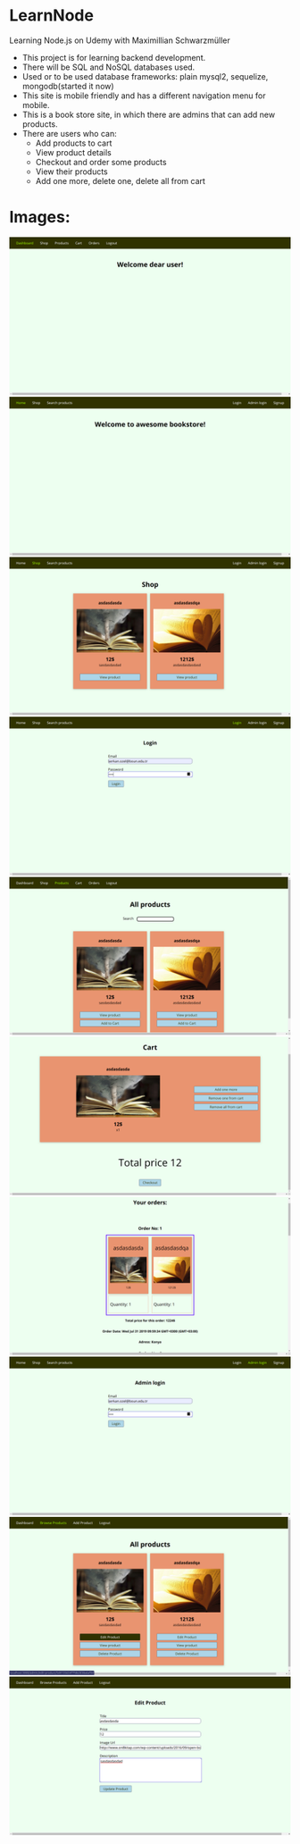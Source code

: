 # LearnNode
Learning Node.js on Udemy with Maximillian Schwarzmüller

* This project is for learning backend development.
* There will be SQL and NoSQL databases used.
* Used or to be used database frameworks: plain mysql2, sequelize, mongodb(started it now)
* This site is mobile friendly and has a different navigation menu for mobile.
* This is a book store site, in which there are admins that can add new products.
* There are users who can:
    * Add products to cart
    * View product details
    * Checkout and order some products
    * View their products
    * Add one more, delete one, delete all from cart

    
# Images:
![1](repoImages/1.png)
![2](repoImages/2.png)
![3](repoImages/3.png)
![4](repoImages/4.png)
![5](repoImages/5.png)
![6](repoImages/6.png)
![7](repoImages/7.png)
![8](repoImages/8.png)
![9](repoImages/9.png)
![10](repoImages/10.png)
